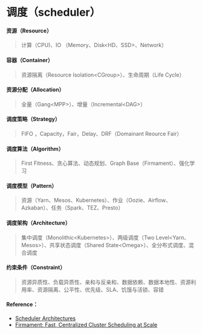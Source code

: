 # 调度（scheduler）

#### 资源（Resource）

> 计算（CPU\)、IO （Memory、Disk&lt;HD、SSD&gt;、Network）

#### 容器（Container）

> 资源隔离（Resource Isolation&lt;CGroup&gt;）、生命周期（Life Cycle）

#### 资源分配（Allocation）

> 全量（Gang&lt;MPP&gt;）、增量（Incremental&lt;DAG&gt;）

#### 调度策略（Strategy）

> FIFO ，Capacity，Fair，Delay、DRF（Domainant Reource Fair）

#### 调度算法（Algorithm）

> First Fitness、贪心算法、动态规划、Graph Base（Firmament）、强化学习

#### 调度模型（Pattern）

> 资源（Yarn、Mesos、Kubernetes）、作业（Oozie、Airflow、Azkaban）、任务（Spark、TEZ、Presto）

#### 调度架构（Architecture）

> 集中调度（Monolithic&lt;Kubernetes&gt;）、两级调度（Two Level&lt;Yarn、Mesos&gt;）、共享状态调度（Shared State&lt;Omega&gt;）、全分布式调度、混合调度

#### 约束条件（Constraint）

> 资源异质性、负载异质性、亲和与反亲和、数据依赖、数据本地性、资源利用率、资源隔离、公平性、优先级、SLA、饥饿与活锁、容错



#### Reference：

* [Scheduler Architectures](http://www.firmament.io/blog/scheduler-architectures.html)
* [Firmament: Fast, Centralized Cluster Scheduling at Scale](https://www.usenix.org/conference/osdi16/technical-sessions/presentation/gog)



